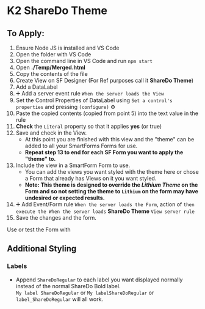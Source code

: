# K2 ShareDo Theme

## To Apply:
1. Ensure Node JS is installed and VS Code
2. Open the folder with VS Code
3. Open the command line in VS Code and run `npm start`
4. Open **./Temp/Merged.html**
5. Copy the contents of the file
6. Create View on SF Designer (For Ref purposes call it **ShareDo Theme**)
7. Add a DataLabel
8. :heavy_plus_sign: Add a server event rule `When the server loads the View`
9. Set the Control Properties of DataLabel using `Set a control's properties` and pressing `(configure)` :gear: 
10. Paste the copied contents (copied from point 5) into the text value in the rule
11. **Check** the `Literal` property so that it applies **yes** (or true)
12. Save and check in the View.
      - At this point you are finished with this view and the "theme" can be added to all your SmartForms Forms for use.
      - **Repeat step 13 to end for each SF Form you want to apply the "theme" to.**
13. Include the view in a SmartForm Form to use.
      - You can add the views you want styled with the theme here or chose a Form that already has Views on it you want styled.  
      - **Note: This theme is designed to override the *Lithium Theme* on the Form and so not setting the theme to `Lithium` on the form may have undesired or expected results.**
14. :heavy_plus_sign: Add Event/Form rule `When the server loads the Form`, action of `then execute the When the server loads` **ShareDo Theme** `View server rule`
15. Save the changes and the form.
  
Use or test the Form with 

## Additional Styling
### Labels
  - Append `ShareDoRegular` to each label you want displayed normally instead of the normal ShareDo Bold label.  
    `My label ShareDoRegular` or `My labelShareDoRegular` or  `label_ShareDoRegular` will all work.
